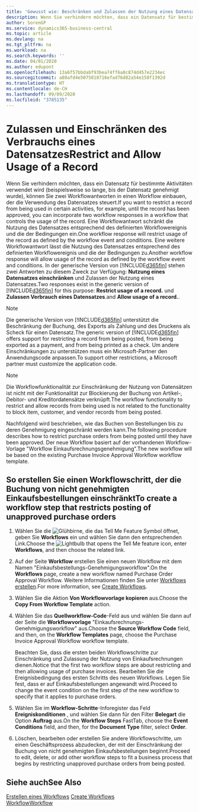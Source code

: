 ```yaml
---
title: 'Gewusst wie: Beschränken und Zulassen der Nutzung eines Datensatzes | Microsoft Docs'
description: Wenn Sie verhindern möchten, dass ein Datensatz für bestimmte Aktivitäten verwendet wird (beispielsweise so lange, bis der Datensatz genehmigt wurde), können Sie zwei Workflowantworten in einen Workflow einbauen, der die Verwendung des Datensatzes steuert.
author: SorenGP
ms.service: dynamics365-business-central
ms.topic: article
ms.devlang: na
ms.tgt_pltfrm: na
ms.workload: na
ms.search.keywords: ''
ms.date: 04/01/2020
ms.author: edupont
ms.openlocfilehash: 13a6f57bbdabf93bea74ff6a8c874d457e2234ec
ms.sourcegitcommit: a80afd4e5075018716efad76d82a54e158f1392d
ms.translationtype: HT
ms.contentlocale: de-CH
ms.lasthandoff: 09/09/2020
ms.locfileid: "3785135"
---
```

# <a name="restrict-and-allow-usage-of-a-record"></a><span data-ttu-id="edb1f-103">Zulassen und Einschränken des Verbrauchs eines Datensatzes</span><span class="sxs-lookup"><span data-stu-id="edb1f-103">Restrict and Allow Usage of a Record</span></span>
<span data-ttu-id="edb1f-104">Wenn Sie verhindern möchten, dass ein Datensatz für bestimmte Aktivitäten verwendet wird (beispielsweise so lange, bis der Datensatz genehmigt wurde), können Sie zwei Workflowantworten in einen Workflow einbauen, der die Verwendung des Datensatzes steuert.</span><span class="sxs-lookup"><span data-stu-id="edb1f-104">If you want to restrict a record from being used in certain activities, for example, until the record has been approved, you can incorporate two workflow responses in a workflow that controls the usage of the record.</span></span> <span data-ttu-id="edb1f-105">Eine Workflowantwort schränkt die Nutzung des Datensatzes entsprechend des definierten Workflowereignis und die der Bedingungen ein.</span><span class="sxs-lookup"><span data-stu-id="edb1f-105">One workflow response will restrict usage of the record as defined by the workflow event and conditions.</span></span> <span data-ttu-id="edb1f-106">Eine weitere Workflowantwort lässt die Nutzung des Datensatzes entsprechend des definierten Workflowereignis und die der Bedingungen zu.</span><span class="sxs-lookup"><span data-stu-id="edb1f-106">Another workflow response will allow usage of the record as defined by the workflow event and conditions.</span></span> <span data-ttu-id="edb1f-107">In der generische Version von [!INCLUDE[d365fin](includes/d365fin_md.md)] stehen zwei Antworten zu diesem Zweck zur Verfügung: **Nutzung eines Datensatzes einschränken** und Zulassen der Nutzung eines Datensatzes.</span><span class="sxs-lookup"><span data-stu-id="edb1f-107">Two responses exist in the generic version of [!INCLUDE[d365fin](includes/d365fin_md.md)] for this purpose: **Restrict usage of a record.**</span></span> <span data-ttu-id="edb1f-108">und **Zulassen Verbrauch eines Datensatzes**.</span><span class="sxs-lookup"><span data-stu-id="edb1f-108">and **Allow usage of a record.**.</span></span>

> [!NOTE]  
>  <span data-ttu-id="edb1f-109">Die generische Version von [!INCLUDE[d365fin](includes/d365fin_md.md)] unterstützt die Beschränkung der Buchung, des Exports als Zahlung und des Druckens als Scheck für einen Datensatz.</span><span class="sxs-lookup"><span data-stu-id="edb1f-109">The generic version of [!INCLUDE[d365fin](includes/d365fin_md.md)] offers support for restricting a record from being posted, from being exported as a payment, and from being printed as a check.</span></span> <span data-ttu-id="edb1f-110">Um andere Einschränkungen zu unterstützen muss ein Microsoft-Partner den Anwendungscode anpassen.</span><span class="sxs-lookup"><span data-stu-id="edb1f-110">To support other restrictions, a Microsoft partner must customize the application code.</span></span>  

> [!NOTE]  
>  <span data-ttu-id="edb1f-111">Die Workflowfunktionalität zur Einschränkung der Nutzung von Datensätzen ist nicht mit der Funktionalität zur Blockierung der Buchung von Artikel-, Debitor- und Kreditordatensätze verknüpft.</span><span class="sxs-lookup"><span data-stu-id="edb1f-111">The workflow functionality to restrict and allow records from being used is not related to the functionality to block item, customer, and vendor records from being posted.</span></span>

<span data-ttu-id="edb1f-112">Nachfolgend wird beschrieben, wie das Buchen von Bestellungen bis zu deren Genehmigung eingeschränkt werden kann.</span><span class="sxs-lookup"><span data-stu-id="edb1f-112">The following procedure describes how to restrict purchase orders from being posted until they have been approved.</span></span> <span data-ttu-id="edb1f-113">Der neue Workflow basiert auf der vorhandenen Workflow-Vorlage "Workflow Einkaufsrechnungsgenehmigung".</span><span class="sxs-lookup"><span data-stu-id="edb1f-113">The new workflow will be based on the existing Purchase Invoice Approval Workflow workflow template.</span></span>  

## <a name="to-create-a-workflow-step-that-restricts-posting-of-unapproved-purchase-orders"></a><span data-ttu-id="edb1f-114">So erstellen Sie einen Workflowschritt, der die Buchung von nicht genehmigten Einkaufsbestellungen einschränkt</span><span class="sxs-lookup"><span data-stu-id="edb1f-114">To create a workflow step that restricts posting of unapproved purchase orders</span></span>  
1. <span data-ttu-id="edb1f-115">Wählen Sie die ![Glühbirne, die das Tell Me Feature](media/ui-search/search_small.png "Tell Me-Funktion") Symbol öffnet, geben Sie **Workflows** ein und wählen Sie dann den entsprechenden Link.</span><span class="sxs-lookup"><span data-stu-id="edb1f-115">Choose the ![Lightbulb that opens the Tell Me feature](media/ui-search/search_small.png "Tell me what you want to do") icon, enter **Workflows**, and then choose the related link.</span></span>  
2. <span data-ttu-id="edb1f-116">Auf der Seite **Workflow** erstellen Sie einen neuen Workflow mit dem Namen "Einkaufsbestellungs-Genehmigungsworkflow".</span><span class="sxs-lookup"><span data-stu-id="edb1f-116">On the **Workflows** page, create a new workflow named Purchase Order Approval Workflow.</span></span> <span data-ttu-id="edb1f-117">Weitere Informationen finden Sie unter [Workflows erstellen](across-how-to-create-workflows.md).</span><span class="sxs-lookup"><span data-stu-id="edb1f-117">For more information, see [Create Workflows](across-how-to-create-workflows.md).</span></span>  
3. <span data-ttu-id="edb1f-118">Wählen Sie die Aktion **Von Workflowvorlage kopieren** aus.</span><span class="sxs-lookup"><span data-stu-id="edb1f-118">Choose the **Copy From Workflow Template** action.</span></span>  
4. <span data-ttu-id="edb1f-119">Wählen Sie das **Quellworkflow-Code**-Feld aus und wählen Sie dann auf der Seite die **Workflowvorlage** "Einkaufsrechnungs-Genehmigungsworkflow" aus.</span><span class="sxs-lookup"><span data-stu-id="edb1f-119">Choose the **Source Workflow Code** field, and then, on the **Workflow Templates** page, choose the Purchase Invoice Approval Workflow workflow template.</span></span>  

     <span data-ttu-id="edb1f-120">Beachten Sie, dass die ersten beiden Workflowschritte zur Einschränkung und Zulassung der Nutzung von Einkaufsrechnungen dienen.</span><span class="sxs-lookup"><span data-stu-id="edb1f-120">Notice that the first two workflow steps are about restricting and then allowing usage of purchase invoices.</span></span> <span data-ttu-id="edb1f-121">Bearbeiten Sie die Ereignisbedingung des ersten Schritts des neuen Workflows. Legen Sie fest, dass er auf Einkaufsbestellungen angewandt wird.</span><span class="sxs-lookup"><span data-stu-id="edb1f-121">Proceed to change the event condition on the first step of the new workflow to specify that it applies to purchase orders.</span></span>  
5. <span data-ttu-id="edb1f-122">Wählen Sie im **Workflow-Schritte**-Inforegister das Feld **Ereigniskonditionen** , und wählen Sie dann für den Filter **Belegart** die Option **Auftrag** aus.</span><span class="sxs-lookup"><span data-stu-id="edb1f-122">On the **Workflow Steps** FastTab, choose the **Event Conditions** field, and then, for the **Document Type** filter, select **Order**.</span></span>  
6. <span data-ttu-id="edb1f-123">Löschen, bearbeiten oder erstellen Sie andere Workflowschritte, um einen Geschäftsprozess abzudecken, der mit der Einschränkung der Buchung von nicht genehmigten Einkaufsbestellungen beginnt.</span><span class="sxs-lookup"><span data-stu-id="edb1f-123">Proceed to edit, delete, or add other workflow steps to fit a business process that begins by restricting unapproved purchase orders from being posted.</span></span>  

## <a name="see-also"></a><span data-ttu-id="edb1f-124">Siehe auch</span><span class="sxs-lookup"><span data-stu-id="edb1f-124">See Also</span></span>  
<span data-ttu-id="edb1f-125">[Erstellen eines Workflows](across-how-to-create-workflows.md) </span><span class="sxs-lookup"><span data-stu-id="edb1f-125">[Create Workflows](across-how-to-create-workflows.md) </span></span>  
[<span data-ttu-id="edb1f-126">Workflow</span><span class="sxs-lookup"><span data-stu-id="edb1f-126">Workflow</span></span>](across-workflow.md)   
